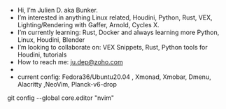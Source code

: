 - Hi, I’m Julien D. aka Bunker.
- I’m interested in anything Linux related, Houdini, Python, Rust, VEX, Lighting/Rendering with Gaffer, Arnold, Cycles X.
- I’m currently learning: Rust, Docker and always learning more Python, Linux, Houdini, Blender
- I’m looking to collaborate on: VEX Snippets, Rust, Python tools for Houdini, tutorials
- How to reach me: ju.dep@zoho.com
- 
- current config: Fedora36/Ubuntu20.04 , Xmonad, Xmobar, Dmenu, Alacritty ,NeoVim, Planck-v6-drop

git config --global core.editor "nvim"

<!---
jdvfx/jdvfx is a ✨ special ✨ repository because its `README.md` (this file) appears on your GitHub profile.
You can click the Preview link to take a look at your changes.
--->
